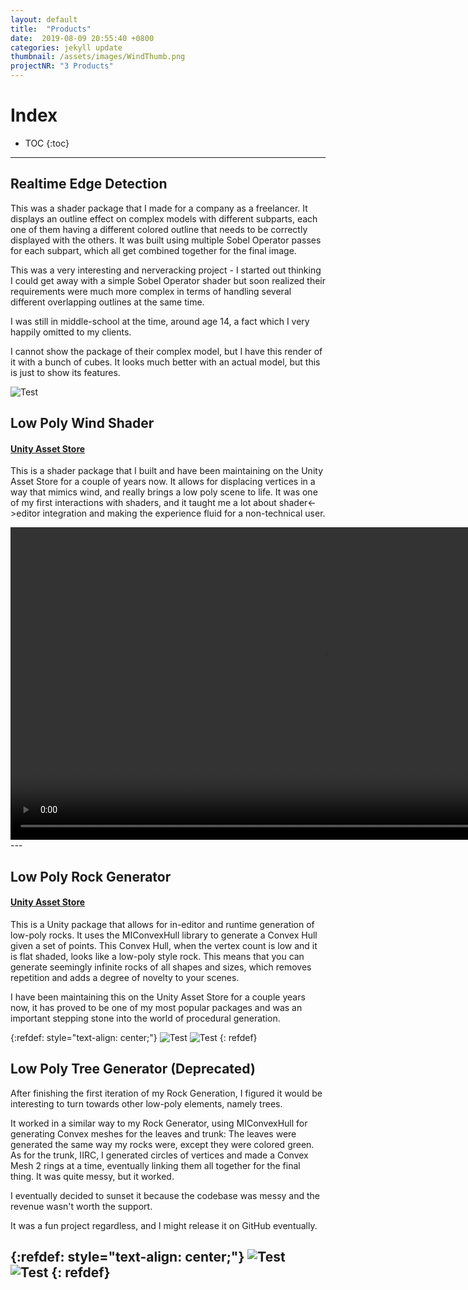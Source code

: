 ```yaml
---
layout: default
title:  "Products"
date:  2019-08-09 20:55:40 +0800
categories: jekyll update
thumbnail: /assets/images/WindThumb.png
projectNR: "3 Products"
---
```

<script async defer src="https://buttons.github.io/buttons.js"></script>

# Index
* TOC
{:toc}

---

## Realtime Edge Detection
This was a shader package that I made for a company as a freelancer. It displays an outline effect on complex models with different subparts, each one of them having a different colored outline that needs to be correctly displayed with the others. It was built using multiple Sobel Operator passes for each subpart, which all get combined together for the final image.

This was a very interesting and nerveracking project - I started out thinking I could get away with a simple Sobel Operator shader but soon realized their requirements were much more complex in terms of handling several different overlapping outlines at the same time. 

I was still in middle-school at the time, around age 14, a fact which I very happily omitted to my clients.


I cannot show the package of their complex model, but I have this render of it with a bunch of cubes. It looks much better with an actual model, but this is just to show its features.


![Test](/assets/images/VisualFXThumb3.png "Image")

## Low Poly Wind Shader
#### [Unity Asset Store](https://assetstore.unity.com/packages/vfx/shaders/low-poly-wind-shader-97675)

This is a shader package that I built and have been maintaining on the Unity Asset Store for a couple of years now. It allows for displacing vertices in a way that mimics wind, and really brings a low poly scene to life. It was one of my first interactions with shaders, and it taught me a lot about shader<->editor integration and making the experience fluid for a non-technical user.

<video width="1000" muted autoplay controls>
    <source src="/assets/videos/WindFade.webm" type="video/webm">
</video>
---


## Low Poly Rock Generator
#### [Unity Asset Store](https://assetstore.unity.com/packages/tools/modeling/low-poly-rock-generator-75041)

This is a Unity package that allows for in-editor and runtime generation of low-poly rocks. It uses the MIConvexHull library to generate a Convex Hull given a set of points. This Convex Hull, when the vertex count is low and it is flat shaded, looks like a low-poly style rock. 
This means that you can generate seemingly infinite rocks of all shapes and sizes, which removes repetition and adds a degree of novelty to your scenes.

I have been maintaining this on the Unity Asset Store for a couple years now, it has proved to be one of my most popular packages and was an important stepping stone into the world of procedural generation.

{:refdef: style="text-align: center;"}
![Test](/assets/images/RockHeader.png "Image")
![Test](/assets/images/Rock3.gif "Image")
{: refdef}

## Low Poly Tree Generator **(Deprecated)**

After finishing the first iteration of my Rock Generation, I figured it would be interesting to turn towards other low-poly elements, namely trees.


It worked in a similar way to my Rock Generator, using MIConvexHull for generating Convex meshes for the leaves and trunk:
The leaves were generated the same way my rocks were, except they were colored green. As for the trunk, IIRC, I generated circles of vertices and made a Convex Mesh 2 rings at a time, eventually linking them all together for the final thing. It was quite messy, but it worked.

I eventually decided to sunset it because the codebase was messy and the revenue wasn't worth the support.

It was a fun project regardless, and I might release it on GitHub eventually.

{:refdef: style="text-align: center;"}
![Test](/assets/images/Tree2.png "Image")
![Test](/assets/images/Tree1.gif "Image")
{: refdef}
---

